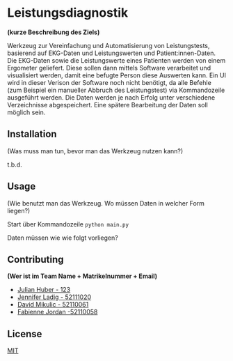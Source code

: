 # Leistungsdiagnostik
**(kurze Beschreibung des Ziels)**

Werkzeug zur Vereinfachung und Automatisierung von Leistungstests, basierend auf EKG-Daten und Leistungswerten und Patient:innen-Daten.
Die EKG-Daten sowie die Leistungswerte eines Patienten werden von einem Ergometer geliefert. Diese sollen dann mittels Software verarbeitet und visualisiert werden, damit eine befugte Person diese Auswerten kann. Ein UI wird in dieser Verison der Software noch nicht benötigt, da alle Befehle (zum Beispiel ein manueller Abbruch des Leistungstest) via Kommandozeile ausgeführt werden. Die Daten werden je nach Erfolg unter verschiedene Verzeichnisse abgespeichert. Eine spätere Bearbeitung der Daten soll möglich sein.


## Installation

(Was muss man tun, bevor man das Werkzeug nutzen kann?)

t.b.d.

## Usage

(Wie benutzt man das Werkzeug. Wo müssen Daten in welcher Form liegen?)

Start über Kommandozeile
```python main.py```

Daten müssen wie wie folgt vorliegen?

## Contributing
**(Wer ist im Team Name + Matrikelnummer + Email)**

- [Julian Huber - 123](julian.huber@mci.edu)
- [Jennifer Ladig - 52111020](jenny@ladig.de)
- [David Mikulic - 52110061](davidmikulic.2000@gmail.com)
- [Fabienne Jordan -52110058](jf9086@mci4me.at)

## License
[MIT](https://choosealicense.com/licenses/mit/)
